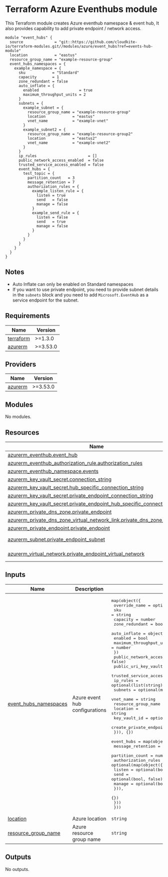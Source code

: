 # Terraform Azure Eventhubs module

This Terraform module creates Azure eventhub namespace & event hub,
It also provides capability to add private endpoint / network access.

<!-- markdownlint-disable MD013 MD033 -->
```shell
module "event_hubs" {
  source              = "git::https://github.com/cloudkite-io/terraform-modules.git//modules/azure/event_hubs?ref=events-hub-module"
  location            = "eastus"
  resource_group_name = "example-resource-group"
  event_hubs_namespaces = {
    example_namespace = {
      sku            = "Standard"
      capacity       = 1
      zone_redundant = false
      auto_inflate = {
        enabled                  = true
        maximum_throughput_units = 2
      }
      subnets = {
        example_subnet = {
          resource_group_name = "example-resource-group"
          location            = "eastus"
          vnet_name           = "example-vnet"
        }
        example_subnet2 = {
          resource_group_name = "example-resource-group2"
          location            = "eastus2"
          vnet_name           = "example-vnet2"
        }
      }
      ip_rules                       = []
      public_network_access_enabled  = false
      trusted_service_access_enabled = false
      event_hubs = {
        test_topic = {
          partition_count   = 3
          message_retention = 7
          authorization_rules = {
            example_listen_rule = {
              listen = true
              send   = false
              manage = false
            }
            example_send_rule = {
              listen = false
              send   = true
              manage = false
            }
          }
        }
      }
    }
  }
}
```

## Notes

- Auto Inflate can only be enabled on Standard namespaces
- If you want to use private endpoint, you need to provide subnet details in
  the `subnets` block and you need to add `Microsoft.EventHub` as a
  service endpoint for the subnet.

<!-- BEGINNING OF PRE-COMMIT-TERRAFORM DOCS HOOK -->
## Requirements

| Name | Version |
|------|---------|
| <a name="requirement_terraform"></a> [terraform](#requirement\_terraform) | >=1.3.0 |
| <a name="requirement_azurerm"></a> [azurerm](#requirement\_azurerm) | >=3.53.0 |

## Providers

| Name | Version |
|------|---------|
| <a name="provider_azurerm"></a> [azurerm](#provider\_azurerm) | >=3.53.0 |

## Modules

No modules.

## Resources

| Name | Type |
|------|------|
| [azurerm_eventhub.event_hub](https://registry.terraform.io/providers/hashicorp/azurerm/latest/docs/resources/eventhub) | resource |
| [azurerm_eventhub_authorization_rule.authorization_rules](https://registry.terraform.io/providers/hashicorp/azurerm/latest/docs/resources/eventhub_authorization_rule) | resource |
| [azurerm_eventhub_namespace.events](https://registry.terraform.io/providers/hashicorp/azurerm/latest/docs/resources/eventhub_namespace) | resource |
| [azurerm_key_vault_secret.connection_string](https://registry.terraform.io/providers/hashicorp/azurerm/latest/docs/resources/key_vault_secret) | resource |
| [azurerm_key_vault_secret.hub_specific_connection_string](https://registry.terraform.io/providers/hashicorp/azurerm/latest/docs/resources/key_vault_secret) | resource |
| [azurerm_key_vault_secret.private_endpoint_connection_string](https://registry.terraform.io/providers/hashicorp/azurerm/latest/docs/resources/key_vault_secret) | resource |
| [azurerm_key_vault_secret.private_endpoint_hub_specific_connection_string](https://registry.terraform.io/providers/hashicorp/azurerm/latest/docs/resources/key_vault_secret) | resource |
| [azurerm_private_dns_zone.private_endpoint](https://registry.terraform.io/providers/hashicorp/azurerm/latest/docs/resources/private_dns_zone) | resource |
| [azurerm_private_dns_zone_virtual_network_link.private_dns_zone_vnet_link](https://registry.terraform.io/providers/hashicorp/azurerm/latest/docs/resources/private_dns_zone_virtual_network_link) | resource |
| [azurerm_private_endpoint.private_endpoint](https://registry.terraform.io/providers/hashicorp/azurerm/latest/docs/resources/private_endpoint) | resource |
| [azurerm_subnet.private_endpoint_subnet](https://registry.terraform.io/providers/hashicorp/azurerm/latest/docs/data-sources/subnet) | data source |
| [azurerm_virtual_network.private_endpoint_virtual_network](https://registry.terraform.io/providers/hashicorp/azurerm/latest/docs/data-sources/virtual_network) | data source |

## Inputs

| Name | Description | Type | Default | Required |
|------|-------------|------|---------|:--------:|
| <a name="input_event_hubs_namespaces"></a> [event\_hubs\_namespaces](#input\_event\_hubs\_namespaces) | Azure event hub configurations | <pre>map(object({<br>    override_name  = optional(string, null)<br>    sku            = string<br>    capacity       = number<br>    zone_redundant = bool<br>    auto_inflate = object({<br>      enabled                  = bool<br>      maximum_throughput_units = number<br>    })<br>    public_network_access_enabled  = optional(bool, false)<br>    public_uri_key_vault_ids       = optional(list(string), [])<br>    trusted_service_access_enabled = optional(bool, false)<br>    ip_rules                       = optional(list(string), [])<br>    subnets = optional(map(object({<br>      vnet_name               = string<br>      resource_group_name     = string<br>      location                = string<br>      key_vault_id            = optional(string, null)<br>      create_private_endpoint = optional(bool, false)<br>    })), {})<br>    event_hubs = map(object({<br>      message_retention = number<br>      partition_count   = number<br>      authorization_rules = optional(map(object({<br>        listen = optional(bool, false)<br>        send   = optional(bool, false)<br>        manage = optional(bool, false)<br>        })),<br>      {})<br>    }))<br>  }))</pre> | n/a | yes |
| <a name="input_location"></a> [location](#input\_location) | Azure location | `string` | n/a | yes |
| <a name="input_resource_group_name"></a> [resource\_group\_name](#input\_resource\_group\_name) | Azure resource group name | `string` | n/a | yes |

## Outputs

No outputs.
<!-- END OF PRE-COMMIT-TERRAFORM DOCS HOOK -->
